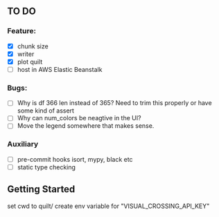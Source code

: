 ## TO DO

### Feature:
- [x] chunk size
- [x] writer
- [x] plot quilt
- [ ] host in AWS Elastic Beanstalk

### Bugs:
- [ ] Why is df 366 len instead of 365? Need to trim this properly or have some kind of assert
- [ ] Why can num_colors be neagtive in the UI?
- [ ] Move the legend somewhere that makes sense.

### Auxiliary
- [ ] pre-commit hooks isort, mypy, black etc
- [ ] static type checking

## Getting Started
set cwd to quilt/
create env variable for "VISUAL_CROSSING_API_KEY"
